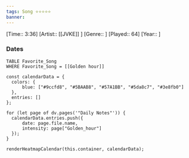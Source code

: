 ```yaml
---
tags: Song ⭐⭐⭐⭐⭐ 
banner: 
---
```

[Time:: 3:36]
[Artist:: [[JVKE]] ]
[Genre:: ]
[Played:: 64]
[Year:: ]
### Dates
````dataview
TABLE Favorite_Song
WHERE Favorite_Song = [[Golden hour]]
````

  ```dataviewjs
const calendarData = { 
	colors: { 
		blue: ["#9ccfd8", "#5BAAB8", "#57A1BB", "#5da8c7", "#3e8fb0"] 
	}, 
	entries: [] 
}; 

for (let page of dv.pages('"Daily Notes"')) { 
	calendarData.entries.push({ 
		date: page.file.name, 
		intensity: page["Golden_hour"]
	}); 
} 

renderHeatmapCalendar(this.container, calendarData);
```
